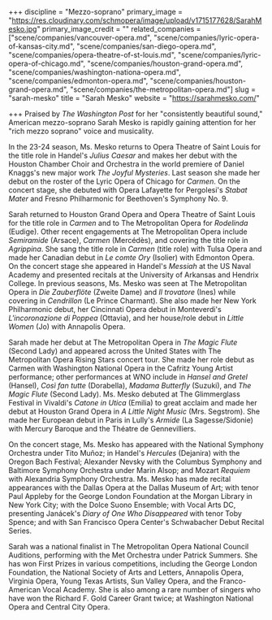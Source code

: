 +++
discipline = "Mezzo-soprano"
primary_image = "https://res.cloudinary.com/schmopera/image/upload/v1715177628/SarahMesko.jpg"
primary_image_credit = ""
related_companies = ["scene/companies/vancouver-opera.md", "scene/companies/lyric-opera-of-kansas-city.md", "scene/companies/san-diego-opera.md", "scene/companies/opera-theatre-of-st-louis.md", "scene/companies/lyric-opera-of-chicago.md", "scene/companies/houston-grand-opera.md", "scene/companies/washington-nationa-opera.md", "scene/companies/edmonton-opera.md", "scene/companies/houston-grand-opera.md", "scene/companies/the-metropolitan-opera.md"]
slug = "sarah-mesko"
title = "Sarah Mesko"
website = "https://sarahmesko.com/"


+++
Praised by _The Washington Post_ for her "consistently beautiful sound," American mezzo-soprano Sarah Mesko is rapidly gaining attention for her "rich mezzo soprano" voice and musicality.

In the 23-24 season, Ms. Mesko returns to Opera Theatre of Saint Louis for the title role in Handel's _Julius Caesar_ and makes her debut with the Houston Chamber Choir and Orchestra in the world premiere of Daniel Knaggs's new major work _The Joyful Mysteries_. Last season she made her debut on the roster of the Lyric Opera of Chicago for _Carmen_. On the concert stage, she debuted with Opera Lafayette for Pergolesi's _Stabat Mater_ and Fresno Philharmonic for Beethoven's Symphony No. 9.

Sarah returned to Houston Grand Opera and Opera Theatre of Saint Louis for the title role in _Carmen_ and to The Metropolitan Opera for _Rodelinda_ (Eudige). Other recent engagements at The Metropolitan Opera include _Semiramide_ (Arsace), _Carmen_ (Mercédès), and covering the title role in _Agrippina_. She sang the title role in _Carmen_ (title role) with Tulsa Opera and made her Canadian debut in _Le comte Ory_ (Isolier) with Edmonton Opera. On the concert stage she appeared in Handel's _Messiah_ at the US Naval Academy and presented recitals at the University of Arkansas and Hendrix College. In previous seasons, Ms. Mesko was seen at The Metropolitan Opera in _Die Zauberflöte_ (Zweite Dame) and _Il trovatore_ (Ines) while covering in _Cendrillon_ (Le Prince Charmant). She also made her New York Philharmonic debut, her Cincinnati Opera debut in Monteverdi's _L'incoronazione di Poppea_ (Ottavia), and her house/role debut in _Little Women_ (Jo) with Annapolis Opera.

Sarah made her debut at The Metropolitan Opera in _The Magic Flute_ (Second Lady) and appeared across the United States with The Metropolitan Opera Rising Stars concert tour.  She made her role debut as Carmen with Washington National Opera in the Cafritz Young Artist performance; other performances at WNO include in _Hansel and Gretel_ (Hansel), _Così fan tutte_ (Dorabella), _Madama Butterfly_ (Suzuki), and _The Magic Flute_ (Second Lady).  Ms. Mesko debuted at The Glimmerglass Festival in Vivaldi's _Catone in Utica_ (Emilia) to great acclaim and made her debut at Houston Grand Opera in _A Little Night Music_ (Mrs. Segstrom).  She made her European debut in Paris in Lully's _Armide_ (La Sagesse/Sidonie) with Mercury Baroque and the Théatre de Gennevilliers.

On the concert stage, Ms. Mesko has appeared with the National Symphony Orchestra under Tito Muñoz; in Handel's _Hercules_ (Dejanira) with the Oregon Bach Festival; Alexander Nevsky with the Columbus Symphony and Baltimore Symphony Orchestra under Marin Alsop; and Mozart _Requiem_ with Alexandria Symphony Orchestra. Ms. Mesko has made recital appearances with the Dallas Opera at the Dallas Museum of Art; with tenor Paul Appleby for the George London Foundation at the Morgan Library in New York City; with the Dolce Suono Ensemble; with Vocal Arts DC, presenting Janácek's _Diary of One Who Disappeared_ with tenor Toby Spence; and with San Francisco Opera Center's Schwabacher Debut Recital Series.

Sarah was a national finalist in The Metropolitan Opera National Council Auditions, performing with the Met Orchestra under Patrick Summers.  She has won First Prizes in various competitions, including the George London Foundation, the National Society of Arts and Letters, Annapolis Opera, Virginia Opera, Young Texas Artists, Sun Valley Opera, and the Franco-American Vocal Academy.  She is also among a rare number of singers who have won the Richard F. Gold Career Grant twice; at Washington National Opera and Central City Opera.